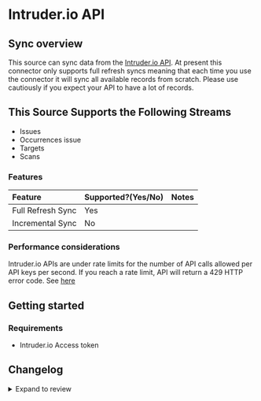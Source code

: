 # Intruder.io API

## Sync overview

This source can sync data from the [Intruder.io API](https://dev.Intruder.io.com/email). At present this connector only supports full refresh syncs meaning that each time you use the connector it will sync all available records from scratch. Please use cautiously if you expect your API to have a lot of records.

## This Source Supports the Following Streams

- Issues
- Occurrences issue
- Targets
- Scans

### Features

| Feature           | Supported?\(Yes/No\) | Notes |
| :---------------- | :------------------- | :---- |
| Full Refresh Sync | Yes                  |       |
| Incremental Sync  | No                   |       |

### Performance considerations

Intruder.io APIs are under rate limits for the number of API calls allowed per API keys per second. If you reach a rate limit, API will return a 429 HTTP error code. See [here](https://developers.intruder.io/docs/rate-limiting)

## Getting started

### Requirements

- Intruder.io Access token

## Changelog

<details>
  <summary>Expand to review</summary>

| Version | Date       | Pull Request                                              | Subject                                       |
| :------ | :--------- | :-------------------------------------------------------- | :-------------------------------------------- |
| 0.2.22 | 2025-05-10 | [59277](https://github.com/airbytehq/airbyte/pull/59277) | Update dependencies |
| 0.2.21 | 2025-04-26 | [58190](https://github.com/airbytehq/airbyte/pull/58190) | Update dependencies |
| 0.2.20 | 2025-04-12 | [57744](https://github.com/airbytehq/airbyte/pull/57744) | Update dependencies |
| 0.2.19 | 2025-04-05 | [57051](https://github.com/airbytehq/airbyte/pull/57051) | Update dependencies |
| 0.2.18 | 2025-03-29 | [56640](https://github.com/airbytehq/airbyte/pull/56640) | Update dependencies |
| 0.2.17 | 2025-03-22 | [56048](https://github.com/airbytehq/airbyte/pull/56048) | Update dependencies |
| 0.2.16 | 2025-03-08 | [55466](https://github.com/airbytehq/airbyte/pull/55466) | Update dependencies |
| 0.2.15 | 2025-03-01 | [54816](https://github.com/airbytehq/airbyte/pull/54816) | Update dependencies |
| 0.2.14 | 2025-02-22 | [54340](https://github.com/airbytehq/airbyte/pull/54340) | Update dependencies |
| 0.2.13 | 2025-02-15 | [53280](https://github.com/airbytehq/airbyte/pull/53280) | Update dependencies |
| 0.2.12 | 2025-02-01 | [52719](https://github.com/airbytehq/airbyte/pull/52719) | Update dependencies |
| 0.2.11 | 2025-01-25 | [52232](https://github.com/airbytehq/airbyte/pull/52232) | Update dependencies |
| 0.2.10 | 2025-01-18 | [51829](https://github.com/airbytehq/airbyte/pull/51829) | Update dependencies |
| 0.2.9 | 2025-01-11 | [51185](https://github.com/airbytehq/airbyte/pull/51185) | Update dependencies |
| 0.2.8 | 2024-12-28 | [50666](https://github.com/airbytehq/airbyte/pull/50666) | Update dependencies |
| 0.2.7 | 2024-12-21 | [50113](https://github.com/airbytehq/airbyte/pull/50113) | Update dependencies |
| 0.2.6 | 2024-12-14 | [49619](https://github.com/airbytehq/airbyte/pull/49619) | Update dependencies |
| 0.2.5 | 2024-12-12 | [49255](https://github.com/airbytehq/airbyte/pull/49255) | Update dependencies |
| 0.2.4 | 2024-12-11 | [49001](https://github.com/airbytehq/airbyte/pull/49001) | Starting with this version, the Docker image is now rootless. Please note that this and future versions will not be compatible with Airbyte versions earlier than 0.64 |
| 0.2.3 | 2024-10-29 | [47784](https://github.com/airbytehq/airbyte/pull/47784) | Update dependencies |
| 0.2.2 | 2024-10-28 | [47655](https://github.com/airbytehq/airbyte/pull/47655) | Update dependencies |
| 0.2.1 | 2024-08-16 | [44196](https://github.com/airbytehq/airbyte/pull/44196) | Bump source-declarative-manifest version |
| 0.2.0 | 2024-08-15 | [44139](https://github.com/airbytehq/airbyte/pull/44139) | Refactor connector to manifest-only format |
| 0.1.14 | 2024-08-12 | [43792](https://github.com/airbytehq/airbyte/pull/43792) | Update dependencies |
| 0.1.13 | 2024-08-10 | [43665](https://github.com/airbytehq/airbyte/pull/43665) | Update dependencies |
| 0.1.12 | 2024-08-03 | [43241](https://github.com/airbytehq/airbyte/pull/43241) | Update dependencies |
| 0.1.11 | 2024-07-27 | [42711](https://github.com/airbytehq/airbyte/pull/42711) | Update dependencies |
| 0.1.10 | 2024-07-20 | [42141](https://github.com/airbytehq/airbyte/pull/42141) | Update dependencies |
| 0.1.9 | 2024-07-13 | [41822](https://github.com/airbytehq/airbyte/pull/41822) | Update dependencies |
| 0.1.8 | 2024-07-10 | [41363](https://github.com/airbytehq/airbyte/pull/41363) | Update dependencies |
| 0.1.7 | 2024-07-09 | [41248](https://github.com/airbytehq/airbyte/pull/41248) | Update dependencies |
| 0.1.6 | 2024-07-06 | [40895](https://github.com/airbytehq/airbyte/pull/40895) | Update dependencies |
| 0.1.5 | 2024-06-25 | [40358](https://github.com/airbytehq/airbyte/pull/40358) | Update dependencies |
| 0.1.4 | 2024-06-22 | [39962](https://github.com/airbytehq/airbyte/pull/39962) | Update dependencies |
| 0.1.3 | 2024-06-15 | [39112](https://github.com/airbytehq/airbyte/pull/39112) | Make compatible with builder |
| 0.1.2 | 2024-06-06 | [39222](https://github.com/airbytehq/airbyte/pull/39222) | [autopull] Upgrade base image to v1.2.2 |
| 0.1.1 | 2024-05-21 | [38495](https://github.com/airbytehq/airbyte/pull/38495) | [autopull] base image + poetry + up_to_date |
| 0.1.0   | 2022-10-30 | [#18668](https://github.com/airbytehq/airbyte/pull/18668) | 🎉 New Source: Intruder.io API [low-code CDK] |

</details>
